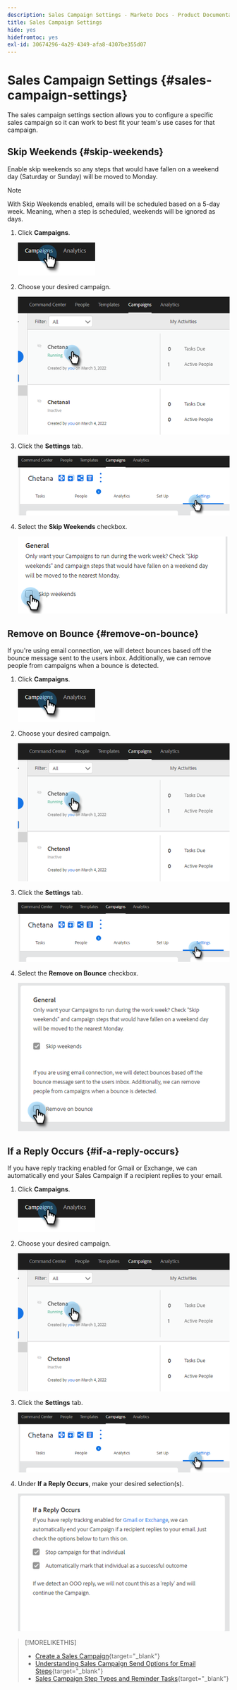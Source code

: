 ```yaml
---
description: Sales Campaign Settings - Marketo Docs - Product Documentation
title: Sales Campaign Settings
hide: yes
hidefromtoc: yes
exl-id: 30674296-4a29-4349-afa8-4307be355d07
---
```

# Sales Campaign Settings {#sales-campaign-settings}

The sales campaign settings section allows you to configure a specific sales campaign so it can work to best fit your team's use cases for that campaign.

## Skip Weekends {#skip-weekends}

Enable skip weekends so any steps that would have fallen on a weekend day (Saturday or Sunday) will be moved to Monday.

>[!NOTE]
>
>With Skip Weekends enabled, emails will be scheduled based on a 5-day week. Meaning, when a step is scheduled, weekends will be ignored as days.

1. Click **Campaigns**.

   ![](assets/sales-campaign-settings-1.png)

1. Choose your desired campaign.

   ![](assets/sales-campaign-settings-2.png)

1. Click the **Settings** tab.

   ![](assets/sales-campaign-settings-3.png)

1. Select the **Skip Weekends** checkbox.

   ![](assets/sales-campaign-settings-4.png)

## Remove on Bounce {#remove-on-bounce}

If you're using email connection, we will detect bounces based off the bounce message sent to the users inbox. Additionally, we can remove people from campaigns when a bounce is detected.

1. Click **Campaigns**.

   ![](assets/sales-campaign-settings-5.png)

1. Choose your desired campaign.

   ![](assets/sales-campaign-settings-6.png)

1. Click the **Settings** tab.

   ![](assets/sales-campaign-settings-7.png)

1. Select the **Remove on Bounce** checkbox.

   ![](assets/sales-campaign-settings-8.png)

## If a Reply Occurs {#if-a-reply-occurs}

If you have reply tracking enabled for Gmail or Exchange, we can automatically end your Sales Campaign if a recipient replies to your email.

1. Click **Campaigns**.

   ![](assets/sales-campaign-settings-9.png)

1. Choose your desired campaign.

   ![](assets/sales-campaign-settings-10.png)

1. Click the **Settings** tab.

   ![](assets/sales-campaign-settings-11.png)

1. Under **If a Reply Occurs**, make your desired selection(s).

   ![](assets/sales-campaign-settings-12.png)

>[!MORELIKETHIS]
>
>* [Create a Sales Campaign](/help/marketo/product-docs/marketo-sales-insight/actions/campaigns/create-a-sales-campaign.md){target="_blank"}
>* [Understanding Sales Campaign Send Options for Email Steps](/help/marketo/product-docs/marketo-sales-insight/actions/campaigns/understanding-sales-campaign-send-options-for-email-steps.md){target="_blank"}
>* [Sales Campaign Step Types and Reminder Tasks](/help/marketo/product-docs/marketo-sales-insight/actions/campaigns/sales-campaign-step-types-and-reminder-tasks.md){target="_blank"}
